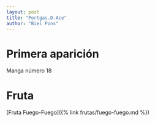 ```yaml
---
layout: post
title: "Portgas.D.Ace"
author: "Biel Pons"
---
```


# Primera aparición

Manga número 18

# Fruta

[Fruta Fuego-Fuego]({% link frutas/fuego-fuego.md %})